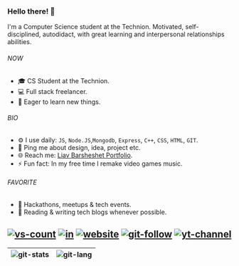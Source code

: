 ### Hello there! 👋

I'm a Computer Science student at the Technion. 
Motivated, self-disciplined, autodidact, with great learning and interpersonal 
relationships abilities.

###### NOW

- 🎓 CS Student at the Technion.
- 💻 Full stack freelancer.
- 🔭  Eager to learn new things.

###### BIO
- ⚙️ I use daily:  ```JS```, ```Node.JS```,```Mongodb```, ```Express```, ```C++```, ```CSS```, ```HTML```, ```GIT```.
- 💬 Ping me about design, idea, project etc.
- 🌐 Reach me: [Liav Barsheshet Portfolio](https://www.liavbarsheshet.com/#contact).
- ⚡️ Fun fact: In my free time I remake video games music.

###### FAVORITE
- 🚀 Hackathons, meetups & tech events.
- 📰 Reading & writing tech blogs whenever possible.

 [![vs-count]](#) [![in]](https://www.linkedin.com/in/liavbarsheshet/) [![website]](https://www.liavbarsheshet.com) [![git-follow]](https://github.com/liavbarsheshet) [![yt-channel]](https://www.youtube.com/channel/UC062OSnsFea6fqS70LNGk2A) 
---


| ![git-stats]|![git-lang] | 
| :---        |    :----:   |


[git-stats]: https://github-readme-stats.vercel.app/api?username=liavbarsheshet&show_icons=true&theme=vue-dark
[git-lang]: https://github-readme-stats.vercel.app/api/top-langs/?username=liavbarsheshet&theme=vue-dark
[git-follow]: https://img.shields.io/github/followers/liavbarsheshet?style=social&logoColor=535E72
[yt-channel]: https://img.shields.io/youtube/channel/subscribers/UC062OSnsFea6fqS70LNGk2A?style=social&logoColor=535E72
[vs-count]: https://shields-io-visitor-counter.herokuapp.com/badge?page=liavbarsheshet&label=Views&style=social&logo=Awesome-Lists&logoColor=535E72
[website]:https://img.shields.io/badge/Website-3b5998?style=social&logo=google-chrome&logoColor=535E72
[in]: https://img.shields.io/badge/-LinkedIn-0e76a8?style=social&logo=Linkedin&logoColor=535E72
